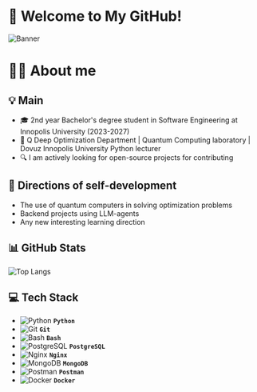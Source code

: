 # 🚀 Welcome to My GitHub!
![Banner](https://media.giphy.com/media/v1.Y2lkPTc5MGI3NjExanN6aGc3ZnZ1cnl0dTdmbGJxcnQ3cGViaWhjMTl1YWZyMWU0dWN5ZCZlcD12MV9naWZzX3NlYXJjaCZjdD1n/26tn33aiTi1jkl6H6/giphy.gif)

</div>

# 👨‍💻 About me
## 💡 Main
- 🎓 2nd year Bachelor's degree student in Software Engineering at Innopolis University (2023-2027)
- 💼 Q Deep Optimization Department | Quantum Computing laboratory | Dovuz Innopolis University Python lecturer 
- 🔍 I am actively looking for open-source projects for contributing

## 🌱 Directions of self-development
- The use of quantum computers in solving optimization problems
- Backend projects using LLM-agents
- Any new interesting learning direction


## 📊 GitHub Stats  
![Top Langs](https://github-readme-stats.vercel.app/api/top-langs/?username=egorTorshin&layout=compact&theme=dracula)


## 💻 Tech Stack  

-  ![Python](https://img.icons8.com/color/30/000000/python.png) **`Python`**
-  ![Git](https://img.icons8.com/color/30/000000/git.png) **`Git`**
-  ![Bash](https://img.icons8.com/plasticine/30/000000/bash.png) **`Bash`**
-  ![PostgreSQL](https://img.icons8.com/color/30/000000/postgreesql.png)  **`PostgreSQL`**
-  ![Nginx](https://img.icons8.com/color/30/000000/nginx.png)  **`Nginx`**
-  ![MongoDB](https://img.icons8.com/color/30/000000/mongodb.png)  **`MongoDB`**
-  ![Postman](https://img.icons8.com/external-tal-revivo-shadow-tal-revivo/30/external-postman-is-the-only-complete-api-development-environment-logo-shadow-tal-revivo.png)  **`Postman`**
-  ![Docker](https://img.icons8.com/color/30/000000/docker.png) **`Docker`**

